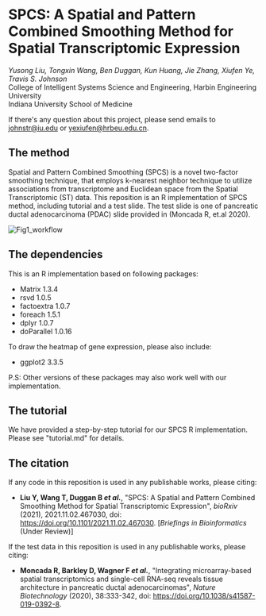 # SPCS: A Spatial and Pattern Combined Smoothing Method for Spatial Transcriptomic Expression
_Yusong Liu, Tongxin Wang, Ben Duggan, Kun Huang, Jie Zhang, Xiufen Ye, Travis S. Johnson_  
College of Intelligent Systems Science and Engineering, Harbin Engineering University  
Indiana University School of Medicine

If there's any question about this project, please send emails to johnstr@iu.edu or yexiufen@hrbeu.edu.cn. 

## The method
Spatial and Pattern Combined Smoothing (SPCS) is a novel two-factor smoothing technique, that employs k-nearest neighbor technique to utilize associations from transcriptome and Euclidean space from the Spatial Transcriptomic (ST) data. This reposition is an R implementation of SPCS method, including tutorial and a test slide. The test slide is one of pancreatic ductal adenocarcinoma (PDAC) slide provided in (Moncada R, et.al 2020).


![Fig1_workflow](https://user-images.githubusercontent.com/5370174/139784072-faf1b830-e515-4506-83fd-5cac357e7b6d.png)

## The dependencies
This is an R implementation based on following packages:

- Matrix 1.3.4
- rsvd 1.0.5
- factoextra 1.0.7
- foreach 1.5.1
- dplyr 1.0.7
- doParallel 1.0.16

To draw the heatmap of gene expression, please also include:

- ggplot2 3.3.5

P.S: Other versions of these packages may also work well with our implementation.

## The tutorial
We have provided a step-by-step tutorial for our SPCS R implementation. Please see "tutorial.md" for details.

## The citation
If any code in this reposition is used in any publishable works, please citing:
  - **Liu Y, Wang T, Duggan B _et al._**, "SPCS: A Spatial and Pattern Combined Smoothing Method for Spatial Transcriptomic Expression", _bioRxiv_ (2021), 2021.11.02.467030, doi: https://doi.org/10.1101/2021.11.02.467030. \[_Briefings in Bioinformatics_ (Under Review)\]
      
If the test data in this reposition is used in any publishable works, please citing:
  - **Moncada R, Barkley D, Wagner F _et al._**, "Integrating microarray-based spatial transcriptomics and single-cell RNA-seq reveals tissue architecture in pancreatic ductal adenocarcinomas", _Nature Biotechnology_ (2020), 38:333-342, doi: https://doi.org/10.1038/s41587-019-0392-8.

